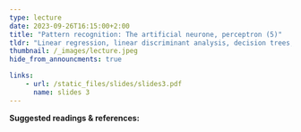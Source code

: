 ```yaml
---
type: lecture
date: 2023-09-26T16:15:00+2:00
title: "Pattern recognition: The artificial neurone, perceptron (5)"
tldr: "Linear regression, linear discriminant analysis, decision trees, linear SVM, nearest neighbours, neural nets"
thumbnail: /_images/lecture.jpeg
hide_from_announcments: true

links: 
    - url: /static_files/slides/slides3.pdf
      name: slides 3
---
```


**Suggested readings & references:**
